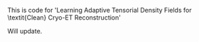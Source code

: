 This is code for 'Learning Adaptive Tensorial Density Fields for \textit{Clean} Cryo-ET Reconstruction'

Will update.
